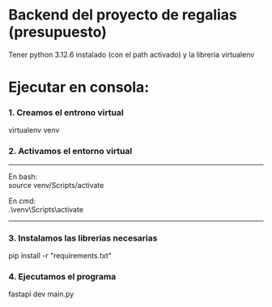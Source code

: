 # Backend del proyecto de regalias (presupuesto)

Tener python 3.12.6 instalado (con el path activado) y la libreria virtualenv

# Ejecutar en consola:
### 1. Creamos el entrono virtual

virtualenv venv

### 2. Activamos el entorno virtual

-----------------------------

En bash:<br>
source venv/Scripts/activate

En cmd:<br>
.\venv\Scripts\activate

-----------------------------

### 3. Instalamos las librerias necesarias

pip install -r "requirements.txt"

### 4. Ejecutamos el programa

fastapi dev main.py
